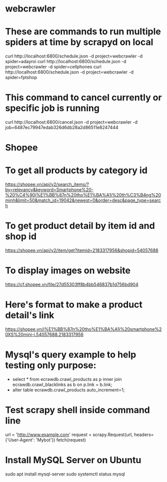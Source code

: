 # webcrawler
# These are commands to run multiple spiders at time by scrapyd on local
curl http://localhost:6800/schedule.json -d project=webcrawler -d spider=adayroi
curl http://localhost:6800/schedule.json -d project=webcrawler -d spider=cellphones
curl http://localhost:6800/schedule.json -d project=webcrawler -d spider=fptshop
# This command to cancel currently or specific job is running
curl http://localhost:6800/cancel.json -d project=webcrawler -d job=6487ec79947edab326d6db28a2d86511e8247444

# Shopee
# To get all products by category id
https://shopee.vn/api/v2/search_items/?by=relevancy&keyword=Smartphone%20-%20%C4%90i%E1%BB%87n%20tho%E1%BA%A1i%20th%C3%B4ng%20minh&limit=50&match_id=19042&newest=0&order=desc&page_type=search
# To get product detail by item id and shop id
https://shopee.vn/api/v2/item/get?itemid=2183317956&shopid=54057688
# To display images on website
https://cf.shopee.vn/file/27d55303ff8b4bb546837b1d756bd904
# Here's format to make a product detail's link
https://shopee.vn/i%E1%BB%87n%20tho%E1%BA%A1i%20smartphone%20XS%20mini-i.54057688.2183317956

# Mysql's query example to help testing only purpose:
- select * from ecrawdb.crawl_products as p inner join ecrawdb.crawl_blacklinks as b on p.link = b.link;
- alter table ecrawdb.crawl_products auto_increment=1;

# Test scrapy shell inside command line
url = 'http://www.example.com'
request = scrapy.Request(url, headers={'User-Agent': 'Mybot'})
fetch(request)

# Install MySQL Server on Ubuntu
sudo apt install mysql-server
sudo systemctl status mysql
